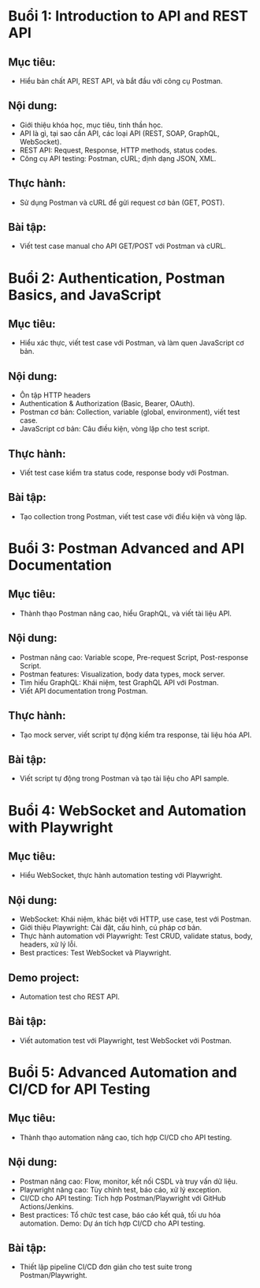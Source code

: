 # Buổi 1: Introduction to API and REST API
## Mục tiêu: 
- Hiểu bản chất API, REST API, và bắt đầu với công cụ Postman.
## Nội dung:
- Giới thiệu khóa học, mục tiêu, tinh thần học.
- API là gì, tại sao cần API, các loại API (REST, SOAP, GraphQL, WebSocket).
- REST API: Request, Response, HTTP methods, status codes.
- Công cụ API testing: Postman, cURL; định dạng JSON, XML.
## Thực hành: 
- Sử dụng Postman và cURL để gửi request cơ bản (GET, POST).
## Bài tập:
- Viết test case manual cho API GET/POST với Postman và cURL.


# Buổi 2: Authentication, Postman Basics, and JavaScript
## Mục tiêu:
- Hiểu xác thực, viết test case với Postman, và làm quen JavaScript cơ bản.
## Nội dung:
- Ôn tập HTTP headers
- Authentication & Authorization (Basic, Bearer, OAuth).
- Postman cơ bản: Collection, variable (global, environment), viết test case.
- JavaScript cơ bản: Câu điều kiện, vòng lặp cho test script.
## Thực hành:
- Viết test case kiểm tra status code, response body với Postman.
## Bài tập:
- Tạo collection trong Postman, viết test case với điều kiện và vòng lặp.


# Buổi 3: Postman Advanced and API Documentation
## Mục tiêu:
- Thành thạo Postman nâng cao, hiểu GraphQL, và viết tài liệu API.
## Nội dung:
- Postman nâng cao: Variable scope, Pre-request Script, Post-response Script.
- Postman features: Visualization, body data types, mock server.
- Tìm hiểu GraphQL: Khái niệm, test GraphQL API với Postman.
- Viết API documentation trong Postman.
## Thực hành:
- Tạo mock server, viết script tự động kiểm tra response, tài liệu hóa API.
## Bài tập:
- Viết script tự động trong Postman và tạo tài liệu cho API sample.


# Buổi 4: WebSocket and Automation with Playwright
## Mục tiêu:
- Hiểu WebSocket, thực hành automation testing với Playwright.
## Nội dung:
- WebSocket: Khái niệm, khác biệt với HTTP, use case, test với Postman.
- Giới thiệu Playwright: Cài đặt, cấu hình, cú pháp cơ bản.
- Thực hành automation với Playwright: Test CRUD, validate status, body, headers, xử lý lỗi.
- Best practices: Test WebSocket và Playwright.
## Demo project:
- Automation test cho REST API.
## Bài tập:
- Viết automation test với Playwright, test WebSocket với Postman.


# Buổi 5: Advanced Automation and CI/CD for API Testing
## Mục tiêu:
- Thành thạo automation nâng cao, tích hợp CI/CD cho API testing.
## Nội dung:
- Postman nâng cao: Flow, monitor, kết nối CSDL và truy vấn dữ liệu.
- Playwright nâng cao: Tùy chỉnh test, báo cáo, xử lý exception.
- CI/CD cho API testing: Tích hợp Postman/Playwright với GitHub Actions/Jenkins.
- Best practices: Tổ chức test case, báo cáo kết quả, tối ưu hóa automation.
Demo: Dự án tích hợp CI/CD cho API testing.
## Bài tập:
- Thiết lập pipeline CI/CD đơn giản cho test suite trong Postman/Playwright.

